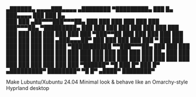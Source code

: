  ▄██████▄    ▄▄▄▄███▄▄▄▄      ▄████████ ▀█████████▄  ███    █▄  ███▄▄▄▄       ███     ███    █▄  
███    ███ ▄██▀▀▀███▀▀▀██▄   ███    ███   ███    ███ ███    ███ ███▀▀▀██▄ ▀█████████▄ ███    ███ 
███    ███ ███   ███   ███   ███    ███   ███    ███ ███    ███ ███   ███    ▀███▀▀██ ███    ███ 
███    ███ ███   ███   ███   ███    ███  ▄███▄▄▄██▀  ███    ███ ███   ███     ███   ▀ ███    ███ 
███    ███ ███   ███   ███ ▀███████████ ▀▀███▀▀▀██▄  ███    ███ ███   ███     ███     ███    ███ 
███    ███ ███   ███   ███   ███    ███   ███    ██▄ ███    ███ ███   ███     ███     ███    ███ 
███    ███ ███   ███   ███   ███    ███   ███    ███ ███    ███ ███   ███     ███     ███    ███ 
 ▀██████▀   ▀█   ███   █▀    ███    █▀  ▄█████████▀  ████████▀   ▀█   █▀     ▄████▀   ████████▀  
                                                                                                 
                                                                                                 
Make Lubuntu/Xubuntu 24.04 Minimal look &amp; behave like an Omarchy-style Hyprland desktop
